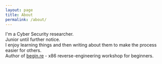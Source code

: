 ```yaml
---
layout: page
title: About
permalink: /about/
---
```


I'm a Cyber Security researcher. \
Junior until further notice. \
I enjoy learning things and then writing about them to make the process easier for others. \
Author of [begin.re](https://begin.re) - x86 reverse-engineering workshop for beginners.
